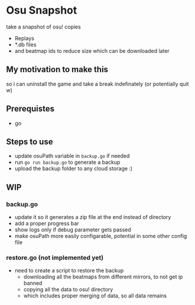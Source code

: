 # Osu Snapshot
take a snapshot of osu!
copies
- Replays
- *.db files
- and beatmap ids to reduce size which can be downloaded later

## My motivation to make this
so i can uninstall the game and take a break indefinately (or potentially quit w)

## Prerequistes
- go

## Steps to use
- update osuPath variable in `backup.go` if needed
- run `go run backup.go` to generate a backup
- upload the backup folder to any cloud storage :)


## WIP
### backup.go
- update it so it generates a zip file at the end instead of directory
- add a proper progress bar
- show logs only if debug parameter gets passed
- make osuPath more easily configarable, potential in some other config file

### restore.go (not implemented yet)
- need to create a script to restore the backup
    - downloading all the beatmaps from different mirrors, to not get ip banned
    - copying all the data to osu! directory
    - which includes proper merging of data, so all data remains
